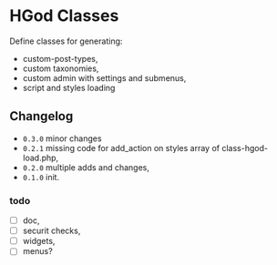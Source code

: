 # HGod Classes

Define classes for generating:

- custom-post-types,
- custom taxonomies,
- custom admin with settings and submenus,
- script and styles loading

## Changelog

- `0.3.0` minor changes
- `0.2.1` missing code for add_action on styles array of class-hgod-load.php,
- `0.2.0` multiple adds and changes,
- `0.1.0` init.

### todo

- [ ] doc,
- [ ] securit checks,
- [ ] widgets,
- [ ] menus?
